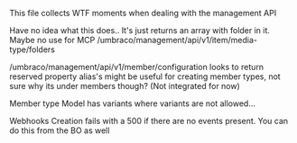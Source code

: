 This file collects WTF moments when dealing with the management API




Have no idea what this does.. It's just returns an array with folder in it. Maybe no use for MCP
/umbraco/management/api/v1/item/media-type/folders


/umbraco/management/api/v1/member/configuration looks to return reserved property alias's might be useful for creating member types, not sure why its under members though? (Not integrated for now)


Member type
Model has variants where variants are not allowed...

Webhooks
Creation fails with a 500 if there are no events present. You can do this from the BO as well